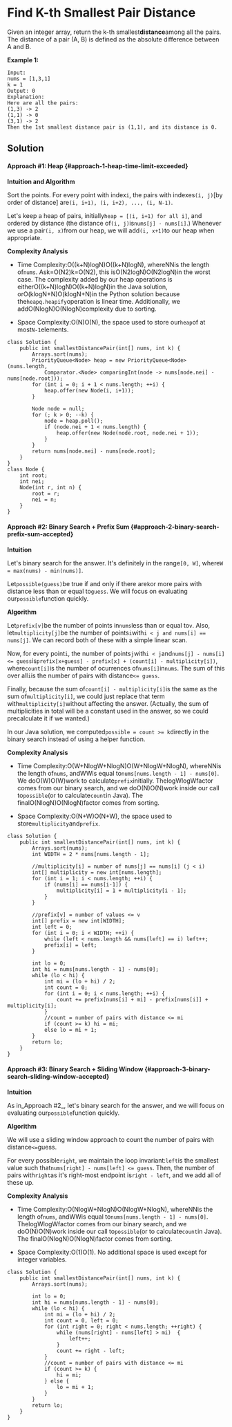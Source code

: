 # Find K-th Smallest Pair Distance

Given an integer array, return the k-th smallest**distance**among all the pairs. The distance of a pair \(A, B\) is defined as the absolute difference between A and B.

**Example 1:**

```
Input:
nums = [1,3,1]
k = 1
Output: 0 
Explanation:
Here are all the pairs:
(1,3) -> 2
(1,1) -> 0
(3,1) -> 2
Then the 1st smallest distance pair is (1,1), and its distance is 0.
```

## Solution

#### Approach \#1: Heap  {#approach-1-heap-time-limit-exceeded}

**Intuition and Algorithm**

Sort the points. For every point with index`i`, the pairs with indexes`(i, j)`\[by order of distance\] are`(i, i+1), (i, i+2), ..., (i, N-1)`.

Let's keep a heap of pairs, initially`heap = [(i, i+1) for all i]`, and ordered by distance \(the distance of`(i, j)`is`nums[j] - nums[i]`.\) Whenever we use a pair`(i, x)`from our heap, we will add`(i, x+1)`to our heap when appropriate.

**Complexity Analysis**

* Time Complexity:O\(\(k+N\)logN\)O\(\(k+N\)logN\), whereNNis the length of`nums`. Ask=O\(N2\)k=O\(N​2​​\), this isO\(N2logN\)O\(N​2​​logN\)in the worst case. The complexity added by our heap operations is eitherO\(\(k+N\)logN\)O\(\(k+N\)logN\)in the Java solution, orO\(klogN+N\)O\(klogN+N\)in the Python solution because the`heapq.heapify`operation is linear time. Additionally, we addO\(NlogN\)O\(NlogN\)complexity due to sorting.

* Space Complexity:O\(N\)O\(N\), the space used to store our`heap`of at most`N-1`elements.

```
class Solution {
    public int smallestDistancePair(int[] nums, int k) {
        Arrays.sort(nums);
        PriorityQueue<Node> heap = new PriorityQueue<Node>(nums.length,
            Comparator.<Node> comparingInt(node -> nums[node.nei] - nums[node.root]));
        for (int i = 0; i + 1 < nums.length; ++i) {
            heap.offer(new Node(i, i+1));
        }

        Node node = null;
        for (; k > 0; --k) {
            node = heap.poll();
            if (node.nei + 1 < nums.length) {
                heap.offer(new Node(node.root, node.nei + 1));
            }
        }
        return nums[node.nei] - nums[node.root];
    }
}
class Node {
    int root;
    int nei;
    Node(int r, int n) {
        root = r;
        nei = n;
    }
}
```

#### Approach \#2: Binary Search + Prefix Sum  {#approach-2-binary-search-prefix-sum-accepted}

**Intuition**

Let's binary search for the answer. It's definitely in the range`[0, W]`, where`W = max(nums) - min(nums)]`.

Let`possible(guess)`be true if and only if there are`k`or more pairs with distance less than or equal to`guess`. We will focus on evaluating our`possible`function quickly.

**Algorithm**

Let`prefix[v]`be the number of points in`nums`less than or equal to`v`. Also, let`multiplicity[j]`be the number of points`i`with`i < j and nums[i] == nums[j]`. We can record both of these with a simple linear scan.

Now, for every point`i`, the number of points`j`with`i < j`and`nums[j] - nums[i] <= guess`is`prefix[x+guess] - prefix[x] + (count[i] - multiplicity[i])`, where`count[i]`is the number of ocurrences of`nums[i]`in`nums`. The sum of this over all`i`is the number of pairs with distance`<= guess`.

Finally, because the sum of`count[i] - multiplicity[i]`is the same as the sum of`multiplicity[i]`, we could just replace that term with`multiplicity[i]`without affecting the answer. \(Actually, the sum of multiplicities in total will be a constant used in the answer, so we could precalculate it if we wanted.\)

In our Java solution, we computed`possible = count >= k`directly in the binary search instead of using a helper function.

**Complexity Analysis**

* Time Complexity:O\(W+NlogW+NlogN\)O\(W+NlogW+NlogN\), whereNNis the length of`nums`, andWWis equal to`nums[nums.length - 1] - nums[0]`. We doO\(W\)O\(W\)work to calculate`prefix`initially. ThelogWlogWfactor comes from our binary search, and we doO\(N\)O\(N\)work inside our call to`possible`\(or to calculate`count`in Java\). The finalO\(NlogN\)O\(NlogN\)factor comes from sorting.

* Space Complexity:O\(N+W\)O\(N+W\), the space used to store`multiplicity`and`prefix`.

```
class Solution {
    public int smallestDistancePair(int[] nums, int k) {
        Arrays.sort(nums);
        int WIDTH = 2 * nums[nums.length - 1];

        //multiplicity[i] = number of nums[j] == nums[i] (j < i)
        int[] multiplicity = new int[nums.length];
        for (int i = 1; i < nums.length; ++i) {
            if (nums[i] == nums[i-1]) {
                multiplicity[i] = 1 + multiplicity[i - 1];
            }
        }

        //prefix[v] = number of values <= v
        int[] prefix = new int[WIDTH];
        int left = 0;
        for (int i = 0; i < WIDTH; ++i) {
            while (left < nums.length && nums[left] == i) left++;
            prefix[i] = left;
        }

        int lo = 0;
        int hi = nums[nums.length - 1] - nums[0];
        while (lo < hi) {
            int mi = (lo + hi) / 2;
            int count = 0;
            for (int i = 0; i < nums.length; ++i) {
                count += prefix[nums[i] + mi] - prefix[nums[i]] + multiplicity[i];
            }
            //count = number of pairs with distance <= mi
            if (count >= k) hi = mi;
            else lo = mi + 1;
        }
        return lo;
    }
}
```

#### Approach \#3: Binary Search + Sliding Window {#approach-3-binary-search-sliding-window-accepted}

**Intuition**

As in_Approach \#2_, let's binary search for the answer, and we will focus on evaluating our`possible`function quickly.

**Algorithm**

We will use a sliding window approach to count the number of pairs with distance`<=`guess.

For every possible`right`, we maintain the loop invariant:`left`is the smallest value such that`nums[right] - nums[left] <= guess`. Then, the number of pairs with`right`as it's right-most endpoint is`right - left`, and we add all of these up.

**Complexity Analysis**

* Time Complexity:O\(NlogW+NlogN\)O\(NlogW+NlogN\), whereNNis the length of`nums`, andWWis equal to`nums[nums.length - 1] - nums[0]`. ThelogWlogWfactor comes from our binary search, and we doO\(N\)O\(N\)work inside our call to`possible`\(or to calculate`count`in Java\). The finalO\(NlogN\)O\(NlogN\)factor comes from sorting.

* Space Complexity:O\(1\)O\(1\). No additional space is used except for integer variables.

```
class Solution {
    public int smallestDistancePair(int[] nums, int k) {
        Arrays.sort(nums);

        int lo = 0;
        int hi = nums[nums.length - 1] - nums[0];
        while (lo < hi) {
            int mi = (lo + hi) / 2;
            int count = 0, left = 0;
            for (int right = 0; right < nums.length; ++right) {
                while (nums[right] - nums[left] > mi)  {
                    left++;
                }
                count += right - left;
            }
            //count = number of pairs with distance <= mi
            if (count >= k) {
                hi = mi;
            } else {
                lo = mi + 1;
            }
        }
        return lo;
    }
}
```



